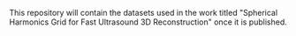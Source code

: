 This repository will contain the datasets used in the work titled "Spherical Harmonics Grid for Fast Ultrasound 3D Reconstruction" once it is published.
